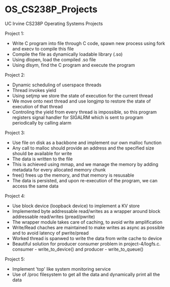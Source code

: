 # OS_CS238P_Projects
UC Irvine CS238P Operating Systems Projects

Project 1:
  - Write C program into file through C code, spawn new process using fork and execv to compile this file
  - Compile the file as dynamically loadable library (.so)
  - Using dlopen, load the compiled .so file
  - Using dlsym, find the C program and execute the program


Project 2:
  - Dynamic scheduling of userspace threads
  - Thread invokes yield
  - Using setjmp we store the state of execution for the current thread
  - We move onto next thread and use longjmp to restore the state of execution of that thread
  - Controling the yield from every thread is impossible, so this program registers signal handler for SIGALRM which is sent to program periodically by calling alarm


Project 3:
  - Use file on disk as a backbone and implement our own malloc function
  - Any call to malloc should provide an address and the specified size should be available for write
  - The data is written to the file
  - This is achieved using mmap, and we manage the memory by adding metadata for every allocated memory chunk
  - free() frees up the memory, and that memory is resusable
  - The data is persisted, and upon re-execution of the program, we can access the same data


Project 4:
  - Use block device (loopback device) to implement a KV store
  - Implemented byte addressable read/writes as a wrapper around block addressable read/writes (pread/pwrite)
  - The wrapper module takes care of caching, to avoid write amplification
  - Write/Read chaches are maintained to make writes as async as possible and to avoid latency of pwrite/pread
  - Worked thread is spanwed to write the data from write cache to device
  - Beautiful solution for producer consumer problem in project-4/logfs.c. consumer - write_to_device() and producer - write_to_queue()


Project 5:
  - Implement 'top' like system monitoring service
  - Use of /proc filesystem to get all the data and dynamically print all the data
